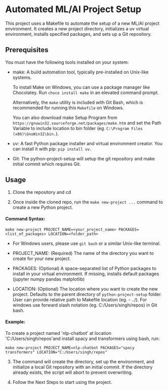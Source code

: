 # Automated ML/AI Project Setup

This project uses a Makefile to automate the setup of a new ML/AI project environment. It creates a new project directory, initializes a uv virtual environment, installs specified packages, and sets up a Git repository.

## Prerequisites

You must have the following tools installed on your system:

- make: A build automation tool, typically pre-installed on Unix-like systems.

  To install Make on Windows, you can use a package manager like Chocolatey. Run `choco install make` in an elevated command prompt.

  Alternatively, the `make` utility is included with Git Bash, which is recommended for running this `Makefile` on Windows.

  You can also download make Setup Program from `https://gnuwin32.sourceforge.net/packages/make.htm` and set the Path Variable to include location to bin folder (eg. `C:\Program Files (x86)\GnuWin32\bin.`).
  
- uv: A fast Python package installer and virtual environment creator. You can install it with pip: `pip install uv.`

- Git: The python-project-setup will setup the git repository and make initial commit which requires Git.
    
## Usage

1. Clone the repository and cd 

2. Once inside the cloned repo, run the `make new-project ...` command to create a new Python project.

  #### Command Syntax:

  `make new-project PROJECT_NAME=<your_project_name> PACKAGES=<list_of_packages> LOCATION=<folder_path>`

  - For Windows users, please use `git bash` or a similar Unix-like terminal.

  - PROJECT_NAME: (Required) The name of the directory you want to create for your new project.
      
  - PACKAGES: (Optional) A space-separated list of Python packages to install in your virtual environment. If missing, installs default packages (jupyter numpy pandas matplotlib)

  - LOCATION: (Optional) The location where you want to create the new project. Defaults to the parent directory of `python-project-setup` folder. User can provide relative path to Makefile location (eg. - ../). For windows use forward slash notation (eg. C:/Users/singh/repos) in Git bash.

  #### Example:

  To create a project named 'nlp-chatbot' at location 'C:/Users/singh/repos'and install spacy and transformers using bash, run:

  `make new-project PROJECT_NAME=nlp-chatbot PACKAGES="spacy transformers" LOCATION="C:/Users/singh/repos"`
  
3. The command will create the directory, set up the environment, and initialize a local Git repository with an initial commit. If the directory already exists, the script will abort to prevent overwriting.

4. Follow the Next Steps to start using the project.

